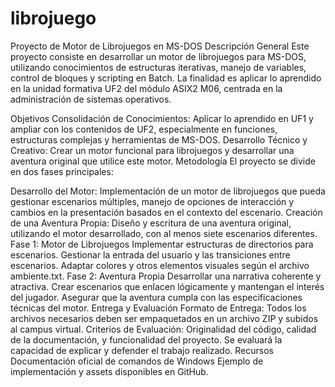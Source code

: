 # librojuego
Proyecto de Motor de Librojuegos en MS-DOS
Descripción General
Este proyecto consiste en desarrollar un motor de librojuegos para MS-DOS, utilizando conocimientos de estructuras iterativas, manejo de variables, control de bloques y scripting en Batch. La finalidad es aplicar lo aprendido en la unidad formativa UF2 del módulo ASIX2 M06, centrada en la administración de sistemas operativos.

Objetivos
Consolidación de Conocimientos: Aplicar lo aprendido en UF1 y ampliar con los contenidos de UF2, especialmente en funciones, estructuras complejas y herramientas de MS-DOS.
Desarrollo Técnico y Creativo: Crear un motor funcional para librojuegos y desarrollar una aventura original que utilice este motor.
Metodología
El proyecto se divide en dos fases principales:

Desarrollo del Motor: Implementación de un motor de librojuegos que pueda gestionar escenarios múltiples, manejo de opciones de interacción y cambios en la presentación basados en el contexto del escenario.
Creación de una Aventura Propia: Diseño y escritura de una aventura original, utilizando el motor desarrollado, con al menos siete escenarios diferentes.
Fase 1: Motor de Librojuegos
Implementar estructuras de directorios para escenarios.
Gestionar la entrada del usuario y las transiciones entre escenarios.
Adaptar colores y otros elementos visuales según el archivo ambiente.txt.
Fase 2: Aventura Propia
Desarrollar una narrativa coherente y atractiva.
Crear escenarios que enlacen lógicamente y mantengan el interés del jugador.
Asegurar que la aventura cumpla con las especificaciones técnicas del motor.
Entrega y Evaluación
Formato de Entrega: Todos los archivos necesarios deben ser empaquetados en un archivo ZIP y subidos al campus virtual.
Criterios de Evaluación: Originalidad del código, calidad de la documentación, y funcionalidad del proyecto. Se evaluará la capacidad de explicar y defender el trabajo realizado.
Recursos
Documentación oficial de comandos de Windows
Ejemplo de implementación y assets disponibles en GitHub.
